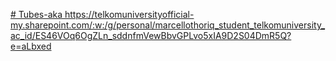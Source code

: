 [# Tubes-aka
https://telkomuniversityofficial-my.sharepoint.com/:w:/g/personal/marcellothoriq_student_telkomuniversity_ac_id/ES46VOq6OgZLn_sddnfmVewBbvGPLvo5xIA9D2S04DmR5Q?e=aLbxed
](https://drive.google.com/drive/folders/1-qSvG16dYhmVaf1ByILdU5w5QN9_nqGR)
